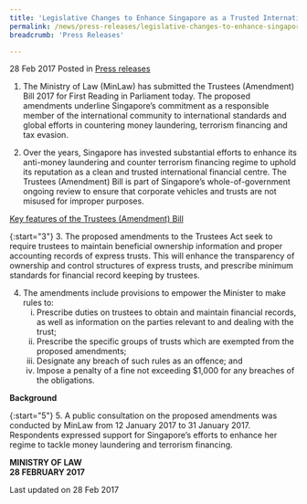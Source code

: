 ```yaml
---
title: 'Legislative Changes to Enhance Singapore as a Trusted International Financial Centre'
permalink: /news/press-releases/legislative-changes-to-enhance-singapore-as-a-trusted-internatio/
breadcrumb: 'Press Releases'

---
```



28 Feb 2017 Posted in [Press releases](/news/press-releases)

1. The Ministry of Law (MinLaw) has submitted the Trustees (Amendment) Bill 2017 for First Reading in Parliament today. The proposed amendments underline Singapore’s commitment as a responsible member of the international community to international standards and global efforts in countering money laundering, terrorism financing and tax evasion.

2. Over the years, Singapore has invested substantial efforts to enhance its anti-money laundering and counter terrorism financing regime to uphold its reputation as a clean and trusted international financial centre. The Trustees (Amendment) Bill is part of Singapore’s whole-of-government ongoing review to ensure that corporate vehicles and trusts are not misused for improper purposes.

<u>Key features of the Trustees (Amendment) Bill</u>

{:start="3"}
3. The proposed amendments to the Trustees Act seek to require trustees to maintain beneficial ownership information and proper accounting records of express trusts. This will enhance the transparency of ownership and control structures of express trusts, and prescribe minimum standards for financial record keeping by trustees.

<ol start="4">
  <li>The amendments include provisions to empower the Minister to make rules to:

<ol style="list-style-type: lower-roman">
<li>Prescribe duties on trustees to obtain and maintain financial records, as well as information on the parties relevant to and dealing with the trust;</li>

<li>Prescribe the specific groups of trusts which are exempted from the proposed amendments;</li>

<li>Designate any breach of such rules as an offence; and</li>

<li>Impose a penalty of a fine not exceeding $1,000 for any breaches of the obligations.</li>
</ol>
</li>
</ol>

**Background**

{:start="5"}
5. A public consultation on the proposed amendments was conducted by MinLaw from 12 January 2017 to 31 January 2017. Respondents expressed support for Singapore’s efforts to enhance her regime to tackle money laundering and terrorism financing.

**MINISTRY OF LAW**  
**28 FEBRUARY 2017**

<p class="right-side-updated">Last updated on 28 Feb 2017</p>

